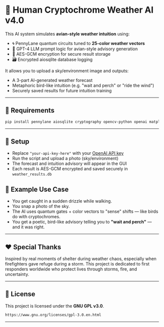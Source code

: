 # 🧬 Human Cryptochrome Weather AI v4.0

This AI system simulates **avian-style weather intuition** using:

- 🌀 PennyLane quantum circuits tuned to **25-color weather vectors**
- 🧠 GPT-4 LLM prompt logic for avian-style advisory generation
- 🔐 AES-GCM encryption for secure result storage
- 🗃️ Encrypted aiosqlite database logging

It allows you to upload a sky/environment image and outputs:
- A 3-part AI-generated weather forecast
- Metaphoric bird-like intuition (e.g. "wait and perch" or "ride the wind")
- Securely saved results for future intuition training

---

## 🔧 Requirements

```bash
pip install pennylane aiosqlite cryptography opencv-python openai matplotlib numpy
```

---

## 🔑 Setup

- Replace `"your-api-key-here"` with your [OpenAI API key](https://platform.openai.com/account/api-keys)
- Run the script and upload a photo (sky/environment)
- The forecast and intuition advisory will appear in the GUI
- Each result is AES-GCM encrypted and saved securely in `weather_results.db`


## 🧪 Example Use Case

- You get caught in a sudden drizzle while walking.
- You snap a photo of the sky.
- The AI uses quantum gates + color vectors to "sense" shifts — like birds do with cryptochromes.
- You get a poetic, bird-like advisory telling you to **"wait and perch"** — and it was right.

---

## ❤️ Special Thanks

Inspired by real moments of shelter during weather chaos, especially when firefighters gave refuge during a storm. This project is dedicated to first responders worldwide who protect lives through storms, fire, and uncertainty.

---

## 📜 License

This project is licensed under the **GNU GPL v3.0**.

```txt
https://www.gnu.org/licenses/gpl-3.0.en.html
```

---
